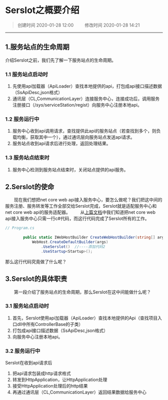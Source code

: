 # Serslot之概要介绍
>创建时间 2020-01-28 12:00 &emsp;&emsp; 修改时间 2020-01-28 14:21

------------
 ## 1.服务站点的生命周期
 介绍Serslot之前，我们先了解一下服务站点的生命周期。
### 1.1 服务站点启动时
1. 先使用api加载器（ApiLoader）查找本地提供的api，打包成api接口描述数据（SsApiDesc,json格式）
2. 通讯层（CL,CommunicationLayer）连接服务中心，连接成功后，调用服务注册接口（/_sys_/serviceStation/regist）向服务中心注册本地api。

### 1.2 服务运行中
1. 服务中心收到api调用请求，查找提供此api的服务站点（若查找到多个，则负载均衡，获取其中一个），通过通讯层向服务站点发送api请求。
2. 服务站点收到api请求后进行处理，返回处理结果。

### 1.3 服务站点结束时
1. 服务中心检测到服务站点结束时，关闭站点提供的api服务。


## 2.Serslot的使命
&emsp;&emsp;现在我们想把net core web api接入服务中心，要怎么做呢？我们把这中间的服务注册、服务转发等工作全部交给Serslot完成，Serslot就是适配服务中心和net core web api的服务适配器。
&emsp;&emsp;从[上篇文档](?md/解析Sers微服务/4.1NetCore之HelloWorld.md)中我们知道把net core web api接入服务中心只需一行c#代码，而这行代码完成了Serslot所有的工作。


```csharp
// Program.cs
 
        public static IWebHostBuilder CreateWebHostBuilder(string[] args) =>
            WebHost.CreateDefaultBuilder(args)
                .UseSerslot()  //----添加代码2
                .UseStartup<Startup>();
```
那么这行代码究竟做了什么呢？


## 3.Serslot的具体职责
&emsp;&emsp;第一段介绍了服务站点的生命周期，那么Serslot在这中间能做什么呢？
### 3.1 服务站点启动时
1. 首先，Serslot使用api加载器（ApiLoader）查找本地提供的Api（查找项目入口dll中所有ControllerBase的子类）
2. 打包成api接口描述数据（SsApiDesc,json格式）
3. 向服务中心注册本地api。

### 3.2 服务运行中
Serslot在收到api请求后
1. 把api请求包装成http请求格式
2. 转发到HttpApplication，让HttpApplication处理
3. 接受HttpApplication处理后的http结果
4. 再通过通讯层（CL,CommunicationLayer）返回结果数据给服务中心





 